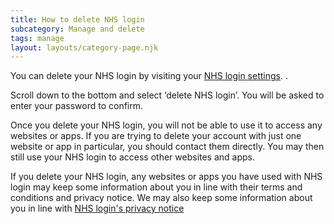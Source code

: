 ```yaml
---
title: How to delete NHS login
subcategory: Manage and delete
tags: manage
layout: layouts/category-page.njk
---
```

You can delete your NHS login by visiting your [NHS login settings](https://settings.login.nhs.uk/ "NHS login settings").
.

Scroll down to the bottom and select ‘delete NHS login’. You will be asked to enter your password to confirm.

Once you delete your NHS login, you will not be able to use it to access any websites or apps. If you are trying to delete your account with just one website or app in particular, you should contact them directly. You may then still use your NHS login to access other websites and apps.

If you delete your NHS login, any websites or apps you have used with NHS login may keep some information about you in line with their terms and conditions and privacy notice. We may also keep some information about you in line with [NHS login's privacy notice](https://account.login.nhs.uk/#/account/termsofuse/privacynotice "NHS login's privacy notice")
